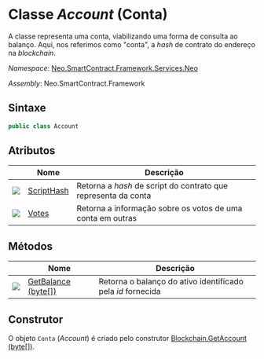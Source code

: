 # Classe *Account* (Conta)

A classe representa uma conta, viabilizando uma forma de consulta ao balanço. Aqui, nos referimos como "conta", a *hash* de contrato do endereço na *blockchain*.

*Namespace*: [Neo.SmartContract.Framework.Services.Neo](../neo.md)

*Assembly*: Neo.SmartContract.Framework

## Sintaxe

```c#
public class Account
```

## Atributos

| | Nome | Descrição | 
| ---------------------------------------- | ----------------------------------- | ------------------ |
| ![](https://i-msdn.sec.s-msft.com/dynimg/IC74937.jpeg) |[ScriptHash](Account/ScriptHash.md) | Retorna a *hash* de script do contrato que representa da conta | [ScriptHash](Account/ScriptHash.md)| 
| ![](https://i-msdn.sec.s-msft.com/dynimg/IC74937.jpeg) |[Votes](Account/Votes.md) | Retorna a informação sobre os votos de uma conta em outras

## Métodos

| | Nome | Descrição | 
| ---------------------------------------- | ---------------------------------------- | ------------------ |
| ![](https://i-msdn.sec.s-msft.com/dynimg/IC91302.jpeg) | [GetBalance (byte[])](Account/GetBalance.md) | Retorna o balanço do ativo identificado pela *id* fornecida

## Construtor

O objeto `Conta` (*Account*) é criado pelo construtor [Blockchain.GetAccount (byte[])](Blockchain/GetAccount.md).
